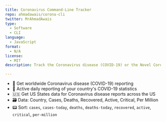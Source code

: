 ```yaml
---
title: Coronavirus Command-Line Tracker
repo: ahmadawais/corona-cli
twitter: MrAhmadAwais
type:
  - Software
  - CLI
language:
  - JavaScript
format:
  - N/A
license: 
  - MIT
description: Track the Coronavirus disease (COVID-19) or the Novel Coronavirus Strain.

---
```


- 🚀 Get worldwide Coronavirus disease (COVID-19) reporting
- 🤯 Active daily reporting of your country's COVID-19 statistics
- 🇺🇸 Get US States data for Coronavirus disease reports across the US
- 🗃️ Data: Country, Cases, Deaths, Recovered, Active, Critical, Per Million
- 📟 Sort: `cases`, `cases-today`, `deaths`, `deaths-today`, `recovered`, `active`, `critical`, `per-million`
